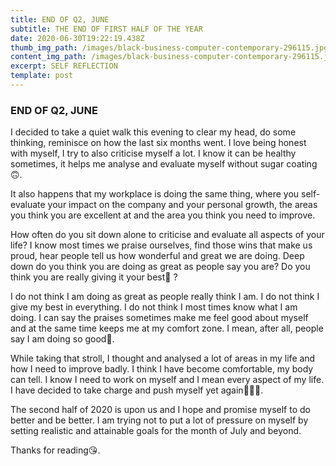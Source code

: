 ```yaml
---
title: END OF Q2, JUNE
subtitle: THE END OF FIRST HALF OF THE YEAR
date: 2020-06-30T19:22:19.438Z
thumb_img_path: /images/black-business-computer-contemporary-296115.jpg
content_img_path: /images/black-business-computer-contemporary-296115.jpg
excerpt: SELF REFLECTION
template: post
---
```

### END OF Q2, JUNE

I decided to take a quiet walk this evening to clear my head, do some thinking, reminisce on how the last six months went. I love being honest with myself, I try to also criticise myself a lot. I know it can be healthy sometimes, it helps me analyse and evaluate myself without sugar coating🙃.

It also happens that my workplace is doing the same thing, where you self-evaluate your impact on the company and your personal growth, the areas you think you are excellent at and the area you think you need to improve.

How often do you sit down alone to criticise and evaluate all aspects of your life? I know most times we praise ourselves, find those wins that make us proud, hear people tell us how wonderful and great we are doing. Deep down do you think you are doing as great as people say you are? Do you think you are really giving it your best💫 ?

I do not think I am doing as great as people really think I am. I do not think I give my best in everything. I do not think I most times know what I am doing. I can say the praises sometimes make me feel good about myself and at the same time keeps me at my comfort zone. I mean, after all, people say I am doing so good😤.

While taking that stroll, I thought and analysed a lot of areas in my life and how I need to improve badly. I think I have become comfortable, my body can tell. I know I need to work on myself and I mean every aspect of my life. I have decided to take charge and push myself yet again🤷🏽‍♀️.

The second half of 2020 is upon us and I hope and promise myself to do better and be better. I am trying not to put a lot of pressure on myself by setting realistic and attainable goals for the month of July and beyond.

Thanks for reading😘.